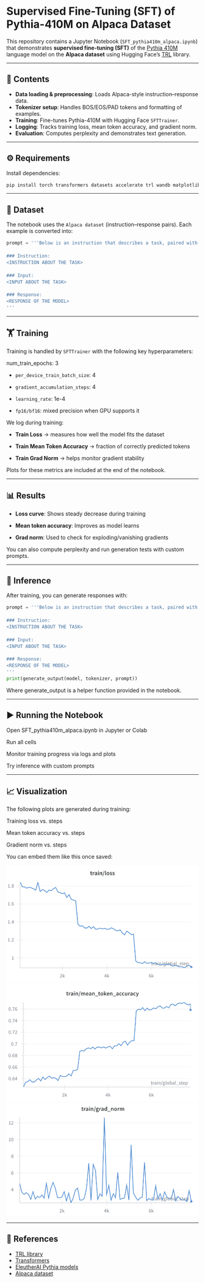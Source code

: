 # Supervised Fine-Tuning (SFT) of Pythia-410M on Alpaca Dataset

This repository contains a Jupyter Notebook (`SFT_pythia410m_alpaca.ipynb`) that demonstrates **supervised fine-tuning (SFT)** of the [Pythia 410M](https://huggingface.co/EleutherAI/pythia-410m) language model on the **Alpaca dataset** using Hugging Face’s [TRL](https://github.com/huggingface/trl) library.

---

## 📌 Contents
- **Data loading & preprocessing**: Loads Alpaca-style instruction–response data.
- **Tokenizer setup**: Handles BOS/EOS/PAD tokens and formatting of examples.
- **Training**: Fine-tunes Pythia-410M with Hugging Face `SFTTrainer`.
- **Logging**: Tracks training loss, mean token accuracy, and gradient norm.
- **Evaluation**: Computes perplexity and demonstrates text generation.

---

## ⚙️ Requirements
Install dependencies:
```bash
pip install torch transformers datasets accelerate trl wandb matplotlib
```

---

## 📂 Dataset

The notebook uses the `Alpaca dataset` (instruction–response pairs).
Each example is converted into:
```python
prompt = '''Below is an instruction that describes a task, paired with an input that provides further context. Write a response that appropriately completes the request.

### Instruction:
<INSTRUCTION ABOUT THE TASK>

### Input:
<INPUT ABOUT THE TASK>

### Response:
<RESPONSE OF THE MODEL>
'''
```

---

## 🏋️ Training

Training is handled by `SFTTrainer` with the following key hyperparameters:

num_train_epochs: 3

- `per_device_train_batch_size`: 4

- `gradient_accumulation_steps`: 4

- `learning_rate`: 1e-4

- `fp16/bf16`: mixed precision when GPU supports it

We log during training:

- **Train Loss** → measures how well the model fits the dataset

- **Train Mean Token Accuracy** → fraction of correctly predicted tokens

- **Train Grad Norm** → helps monitor gradient stability

Plots for these metrics are included at the end of the notebook.

---

## 📊 **Results**

- **Loss curve**: Shows steady decrease during training

- **Mean token accuracy**: Improves as model learns

- **Grad norm**: Used to check for exploding/vanishing gradients

You can also compute perplexity and run generation tests with custom prompts.

--- 

## 🤖 **Inference**

After training, you can generate responses with:

```python
prompt = '''Below is an instruction that describes a task, paired with an input that provides further context. Write a response that appropriately completes the request.

### Instruction:
<INSTRUCTION ABOUT THE TASK>

### Input:
<INPUT ABOUT THE TASK>

### Response:
<RESPONSE OF THE MODEL>
'''
print(generate_output(model, tokenizer, prompt))
```

Where generate_output is a helper function provided in the notebook.

---

## ▶️ **Running the Notebook**

Open SFT_pythia410m_alpaca.ipynb in Jupyter or Colab

Run all cells

Monitor training progress via logs and plots

Try inference with custom prompts

---

## 📈 **Visualization**

The following plots are generated during training:

Training loss vs. steps

Mean token accuracy vs. steps

Gradient norm vs. steps

You can embed them like this once saved:

![Training Loss](plots/train_loss.png)
![Token Accuracy](plots/train_accuracy.png)
![Grad Norm](plots/train_gradnorm.png)

---

## 📎 **References**

- [TRL library](https://github.com/huggingface/trl)  
- [Transformers](https://huggingface.co/docs/transformers)  
- [EleutherAI Pythia models](https://huggingface.co/EleutherAI/pythia-410m)  
- [Alpaca dataset](https://huggingface.co/datasets/tatsu-lab/alpaca)